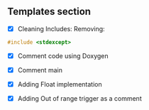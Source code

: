 ## Templates section

- [x] Cleaning Includes:
Removing:
```cpp
#include <stdexcept>
```
- [x] Comment code using Doxygen

- [x] Comment main

- [x] Adding Float implementation

- [x] Adding Out of range trigger as a comment